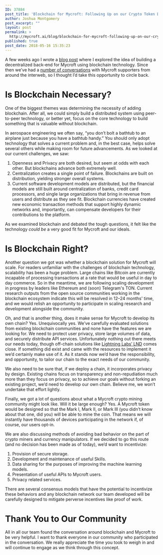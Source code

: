 ```yaml
---
ID: 37884
post_title: 'Blockchain for Mycroft: Following Up on our Crypto Token Discussion'
author: Joshua Montgomery
post_excerpt: ""
layout: post
permalink: >
  http://mycroft.ai/blog/blockchain-for-mycroft-following-up-on-our-crypto-token-discussion/
published: true
post_date: 2018-05-16 15:35:23
---
```

<span style="font-weight: 400;">A few weeks ago I wrote a <a href="https://mycroft.ai/blog/a-distributed-service-security-blockchain-and-a-mycroft-token/" target="_blank" rel="noopener">blog post</a> where I explored the idea of building a decentralized back-end for Mycroft using blockchain technology. Since then we’ve had a <a href="https://community.mycroft.ai/t/a-distributed-service-security-blockchain-and-a-mycroft-token/3338" target="_blank" rel="noopener">number of conversations</a> with Mycroft supporters from around the interweb, so I thought I’d take this opportunity to circle back.</span>
<h1>Is Blockchain Necessary?</h1>
<span style="font-weight: 400;">One of the biggest themes was determining the necessity of adding blockchain. After all, we could simply build a distributed system using peer-to-peer technology, or better yet, focus on the core technology to build something that is valuable without blockchain. </span>

<span style="font-weight: 400;">In aerospace engineering we often say, “you don’t bolt a bathtub to an airplane just because you have a bathtub handy.” You should only adopt technology that solves a current problem and, in the best case, helps solve several others while making room for future advancements. As we looked at our current challenges, we saw:</span>
<ol>
 	<li style="font-weight: 400;"><span style="font-weight: 400;">Openness and Privacy are both desired, but seem at odds with each other. But blockchains advance both extremely well.</span></li>
 	<li style="font-weight: 400;"><span style="font-weight: 400;">Centralization creates a single point of failure. Blockchains are built on distribution, yielding stronger overall systems.</span></li>
 	<li style="font-weight: 400;"><span style="font-weight: 400;">Current software development models are distributed, but the financial models are still built around centralization of banks, credit card processors, and single large organizations that bring in revenue from users and distribute as they see fit. Blockchain currencies have created new economic transaction methods that support highly dynamic networks and, importantly, can compensate developers for their contributions to the platform.</span></li>
</ol>
<span style="font-weight: 400;">As we examined blockchain and debated the tough questions, it felt like the technology <em>could be</em></span><span style="font-weight: 400;"> a very good fit for Mycroft and our ideals.</span>
<h1>Is Blockchain Right?</h1>
<span style="font-weight: 400;">Another question we got was whether a blockchain solution for Mycroft will scale. For readers unfamiliar with the challenges of blockchain technology, scalability has been a huge problem. Large chains like Bitcoin are currently incapable of processing transactions at a rate that would be useful in day to day commerce. So in the meantime, we are following scaling development in progress by leaders like Ethereum and (soon) Telegram's TON. Current research outputs from the open source communities working in the blockchain ecosystem indicate this will be resolved in 12–24 months' time, and we would relish an opportunity to participate in scaling research and development alongside the community.</span>

<span style="font-weight: 400;">Oh, and that is another thing, does it make sense for Mycroft to develop its own chain? Yes. Unequivocally yes. We’ve carefully evaluated solutions from existing blockchain communities and none have the features we are looking for. We need to protect user privacy, store large volumes of data, and securely distribute API services. Unfortunately nothing out there meets our needs today, though off-chain solutions like <a href="https://github.com/lightningnetwork/lnd" target="_blank" rel="noopener">Lightning Labs’ LND</a> comes close. If something did exist and came with the resources to implement it we’d certainly make use of it. As it stands now we’d have the responsibility, and opportunity, to tailor our chain to the exact needs of our community.</span>

<span style="font-weight: 400;"> We also need to be sure that, if we deploy a chain, it incorporates privacy by design. Existing chains focus on transparency and non-repudiation much more than they focus on privacy, so to achieve our goals without forking an existing project, we’d need to develop our own chain. Believe me, we won’t undertake that effort lightly.</span>

<span style="font-weight: 400;">Finally, we got a lot of questions about what a Mycroft crypto mining community might look like. Will it be large enough? Yes. A Mycroft token would be designed so that the Mark I, Mark II, or Mark III (you didn’t know about that one, did you) will be able to mine the coin. That means we will instantly have thousands of devices participating in the network if, of course, our users opt-in.</span>

<span style="font-weight: 400;">We are also discussing methods of avoiding bad behavior on the part of crypto miners and currency manipulators. If we decided to go this route (and no decision has been made as of today), we’d want to incentivize:</span>
<ol>
 	<li style="font-weight: 400;"><span style="font-weight: 400;">Provision of secure storage.</span></li>
 	<li style="font-weight: 400;"><span style="font-weight: 400;">Development and maintenance of useful Skills.</span></li>
 	<li style="font-weight: 400;"><span style="font-weight: 400;">Data sharing for the purposes of improving the machine learning models.</span></li>
 	<li style="font-weight: 400;"><span style="font-weight: 400;">Presentation of useful APIs to Mycroft users.</span></li>
 	<li style="font-weight: 400;"><span style="font-weight: 400;">Privacy related services.</span></li>
</ol>
<span style="font-weight: 400;">There are several consensus models that have the potential to incentivize these behaviors and any blockchain network our team developed will be carefully designed to mitigate perverse incentives like proof of work.</span>
<h1>Thank You to Our Community</h1>
<span style="font-weight: 400;">All in all our team found the conversation around blockchain and Mycroft to be very helpful. I want to thank everyone in our community who participated in the conversation. We really appreciate the time you took to weigh in and will continue to engage as we think through this concept.</span>